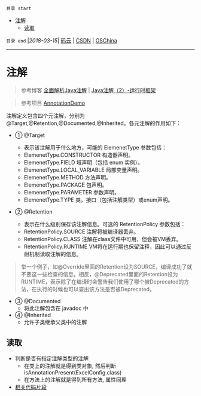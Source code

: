 `目录 start`
 
- [注解](#注解)
    - [读取](#读取)

`目录 end` |_2018-03-15_| [码云](https://gitee.com/kcp1104) | [CSDN](http://blog.csdn.net/kcp606) | [OSChina](https://my.oschina.net/kcp1104)
****************************************
# 注解

> 参考博客 [全面解析Java注解](http://blog.csdn.net/chenxiang0207/article/details/8193980) | [Java注解（2）-运行时框架](http://blog.csdn.net/duo2005duo/article/details/50511476)

> 参考项目 [AnnotationDemo](https://github.com/zhuifengshen/AnnotationDemo)

注解定义包含四个元注解，分别为@Target,@Retention,@Documented,@Inherited。各元注解的作用如下：
- ① @Target
    - 表示该注解用于什么地方，可能的 ElemenetType 参数包括：
    - ElemenetType.CONSTRUCTOR 构造器声明。
    - ElemenetType.FIELD 域声明（包括 enum 实例）。
    - ElemenetType.LOCAL_VARIABLE 局部变量声明。
    - ElemenetType.METHOD 方法声明。
    - ElemenetType.PACKAGE 包声明。
    - ElemenetType.PARAMETER 参数声明。
    - ElemenetType.TYPE 类，接口（包括注解类型）或enum声明。

- ② @Retention
    - 表示在什么级别保存该注解信息。可选的 RetentionPolicy 参数包括：
    - RetentionPolicy.SOURCE 注解将被编译器丢弃。
    - RetentionPolicy.CLASS 注解在class文件中可用，但会被VM丢弃。
    - RetentionPolicy.RUNTIME VM将在运行期也保留注释，因此可以通过反射机制读取注解的信息。
> 举一个例子，如@Override里面的Retention设为SOURCE，编译成功了就不要这一些检查的信息，相反，@Deprecated里面的Retention设为RUNTIME，表示除了在编译时会警告我们使用了哪个被Deprecated的方法，在执行的时候也可以查出该方法是否被Deprecated。

- ③ @Documented
    - 将此注解包含在 javadoc 中
- ④ @Inherited
    - 允许子类继承父类中的注解

## 读取
- 判断是否有指定注解类型的注解
    - 在类上的注解就是得到类对象, 然后判断 isAnnotationPresent(ExcelConfig.class)
    - 在方法上的注解就是得到所有方法, 属性同理
- [相关代码片段](https://gitee.com/kcp1104/codes/s148mbplxo06qgn25d3wc23)

